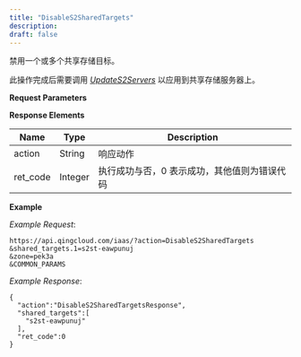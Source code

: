 ```yaml
---
title: "DisableS2SharedTargets"
description: 
draft: false
---
```




禁用一个或多个共享存储目标。

此操作完成后需要调用 [_UpdateS2Servers_](update_s2_servers.html#api-update-s2-server) 以应用到共享存储服务器上。

**Request Parameters**

**Response Elements**

| Name | Type | Description |
| --- | --- | --- |
| action | String | 响应动作 |
| ret_code | Integer | 执行成功与否，0 表示成功，其他值则为错误代码 |

**Example**

_Example Request_:

```
https://api.qingcloud.com/iaas/?action=DisableS2SharedTargets
&shared_targets.1=s2st-eawpunuj
&zone=pek3a
&COMMON_PARAMS
```

_Example Response_:

```
{
  "action":"DisableS2SharedTargetsResponse",
  "shared_targets":[
    "s2st-eawpunuj"
  ],
  "ret_code":0
}
```
